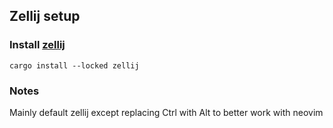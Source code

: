 ## Zellij setup

### Install [zellij](https://github.com/zellij-org/zellij)

```
cargo install --locked zellij
```

### Notes
Mainly default zellij except replacing Ctrl with Alt to better work with neovim